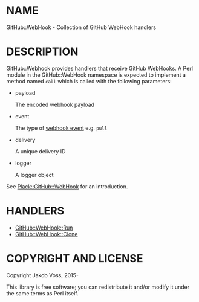 # NAME

GitHub::WebHook - Collection of GitHub WebHook handlers

# DESCRIPTION

GitHub::Webhook provides handlers that receive GitHub WebHooks. A Perl module
in the GitHub::WebHook namespace is expected to implement a method named
`call` which is called with the following parameters: 

- payload

    The encoded webhook payload

- event

    The type of [webhook event](https://developer.github.com/webhooks/#events) e.g.
    `pull`

- delivery

    A unique delivery ID

- logger

    A logger object

See [Plack::GitHub::WebHook](https://metacpan.org/pod/Plack::GitHub::WebHook) for an introduction.

# HANDLERS

- [GitHub::WebHook::Run](https://metacpan.org/pod/GitHub::WebHook::Run)
- [GitHub::WebHook::Clone](https://metacpan.org/pod/GitHub::WebHook::Clone)

# COPYRIGHT AND LICENSE

Copyright Jakob Voss, 2015-

This library is free software; you can redistribute it and/or modify it under
the same terms as Perl itself.
